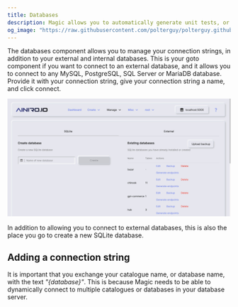 ```yaml
---
title: Databases
description: Magic allows you to automatically generate unit tests, or integration tests. The assumptions component allows you to automatically run all such tests to sanity check your system's health.
og_image: "https://raw.githubusercontent.com/polterguy/polterguy.github.io/master/images/assumptions.jpg"
---
```


The databases component allows you to manage your connection strings, in addition to your external
and internal databases. This is your goto component if you want to connect to an external database,
and it allows you to connect to any MySQL, PostgreSQL, SQL Server or MariaDB database. Provide it with
your connection string, give your connection string a name, and click connect.

![Assumptions](https://raw.githubusercontent.com/polterguy/polterguy.github.io/master/images/databases.jpg)

In addition to allowing you to connect to external databases, this is also the place you go to create
a new SQLite database.

## Adding a connection string

It is important that you exchange your catalogue name, or database name, with the text _"{database}"_.
This is because Magic needs to be able to dynamically connect to multiple catalogues or databases
in your database server.

